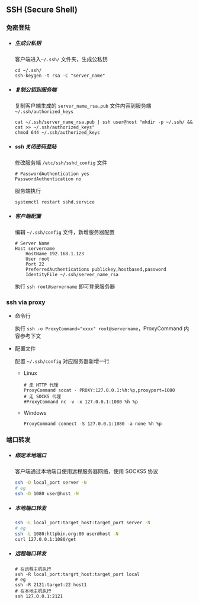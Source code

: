 ## SSH (Secure Shell)

### 免密登陆

-   ##### 生成公私钥

    客户端进入`~/.ssh/` 文件夹，生成公私钥

    ```shell
    cd ~/.ssh/
    ssh-keygen -t rsa -C "server_name"
    ```

-   ##### 复制公钥到服务端

    复制客户端生成的 `server_name_rsa.pub` 文件内容到服务端 `~/.ssh/authorized_keys`

    ```shell
    cat ~/.ssh/server_name_rsa.pub | ssh user@host "mkdir -p ~/.ssh/ && cat >> ~/.ssh/authorized_keys"
    chmod 644 ~/.ssh/authorized_keys
    ```

-   ##### ssh 关闭密码登陆

    修改服务端 `/etc/ssh/sshd_config` 文件

    ```properties
    # PasswordAuthentication yes
    PasswordAuthentication no
    ```

    服务端执行

    ```shell
    systemctl restart sshd.service
    ```

-   ##### 客户端配置

    编辑 `~/.ssh/config` 文件，新增服务器配置

    ```properties
    # Server Name
    Host servername
        HostName 192.168.1.123
        User root
        Port 22
        PreferredAuthentications publickey,hostbased,password
        IdentityFile ~/.ssh/server_name_rsa
    ```

    执行 `ssh root@servername` 即可登录服务器

### ssh via proxy

-   命令行

    执行 `ssh -o ProxyCommand="xxxx" root@servername`，ProxyCommand 内容参考下文

-   配置文件

    配置 `~/.ssh/config` 对应服务器新增一行

    -   Linux

        ```properties
        # 走 HTTP 代理
        ProxyCommand socat - PROXY:127.0.0.1:%h:%p,proxyport=1080
        # 走 SOCKS 代理
        #ProxyCommand nc -v -x 127.0.0.1:1080 %h %p
        ```

    -   Windows

        ```properties
        ProxyCommand connect -S 127.0.0.1:1080 -a none %h %p
        ```

### 端口转发

-   ##### 绑定本地端口

    客户端通过本地端口使用远程服务器网络，使用 SOCKS5 协议

    ```bash
    ssh -D local_port server -N
    # eg
    ssh -D 1080 user@host -N
    ```

-   ##### 本地端口转发

    ```bash
    ssh -L local_port:target_host:target_port server -N
    # eg
    ssh -L 1080:httpbin.org:80 user@host -N
    curl 127.0.0.1:1080/get
    ```

-   ##### 远程端口转发

    ```shell
    # 在远程主机执行
    ssh -R local_port:targrt_host:target_port local
    # eg
    ssh -R 2121:target:22 host1
    # 在本地主机执行
    ssh 127.0.0.1:2121
    ```
